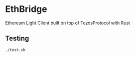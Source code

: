 # EthBridge

Ethereum Light Client built on top of TezosProtocol with Rust

## Testing

```bash
./test.sh
```
